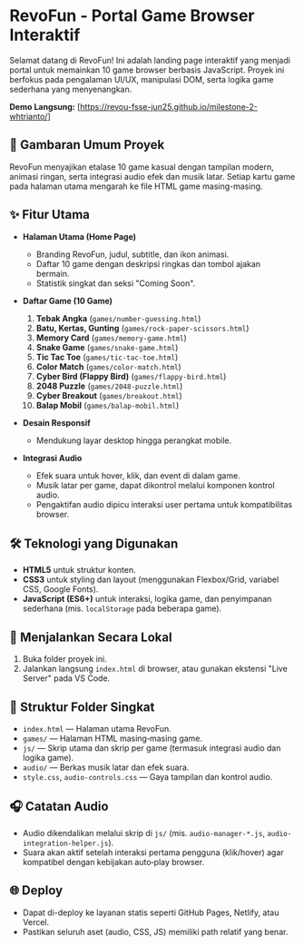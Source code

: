 # RevoFun - Portal Game Browser Interaktif

Selamat datang di RevoFun! Ini adalah landing page interaktif yang menjadi portal untuk memainkan 10 game browser berbasis JavaScript. Proyek ini berfokus pada pengalaman UI/UX, manipulasi DOM, serta logika game sederhana yang menyenangkan.

**Demo Langsung:** [https://revou-fsse-jun25.github.io/milestone-2-whtrianto/]

## 📜 Gambaran Umum Proyek

RevoFun menyajikan etalase 10 game kasual dengan tampilan modern, animasi ringan, serta integrasi audio efek dan musik latar. Setiap kartu game pada halaman utama mengarah ke file HTML game masing-masing.

## ✨ Fitur Utama

- **Halaman Utama (Home Page)**

  - Branding RevoFun, judul, subtitle, dan ikon animasi.
  - Daftar 10 game dengan deskripsi ringkas dan tombol ajakan bermain.
  - Statistik singkat dan seksi "Coming Soon".

- **Daftar Game (10 Game)**

  1. **Tebak Angka** (`games/number-guessing.html`)
  2. **Batu, Kertas, Gunting** (`games/rock-paper-scissors.html`)
  3. **Memory Card** (`games/memory-game.html`)
  4. **Snake Game** (`games/snake-game.html`)
  5. **Tic Tac Toe** (`games/tic-tac-toe.html`)
  6. **Color Match** (`games/color-match.html`)
  7. **Cyber Bird (Flappy Bird)** (`games/flappy-bird.html`)
  8. **2048 Puzzle** (`games/2048-puzzle.html`)
  9. **Cyber Breakout** (`games/breakout.html`)
  10. **Balap Mobil** (`games/balap-mobil.html`)

- **Desain Responsif**

  - Mendukung layar desktop hingga perangkat mobile.

- **Integrasi Audio**
  - Efek suara untuk hover, klik, dan event di dalam game.
  - Musik latar per game, dapat dikontrol melalui komponen kontrol audio.
  - Pengaktifan audio dipicu interaksi user pertama untuk kompatibilitas browser.

## 🛠️ Teknologi yang Digunakan

- **HTML5** untuk struktur konten.
- **CSS3** untuk styling dan layout (menggunakan Flexbox/Grid, variabel CSS, Google Fonts).
- **JavaScript (ES6+)** untuk interaksi, logika game, dan penyimpanan sederhana (mis. `localStorage` pada beberapa game).

## 🚀 Menjalankan Secara Lokal

1. Buka folder proyek ini.
2. Jalankan langsung `index.html` di browser, atau gunakan ekstensi "Live Server" pada VS Code.

## 📁 Struktur Folder Singkat

- `index.html` — Halaman utama RevoFun.
- `games/` — Halaman HTML masing‑masing game.
- `js/` — Skrip utama dan skrip per game (termasuk integrasi audio dan logika game).
- `audio/` — Berkas musik latar dan efek suara.
- `style.css`, `audio-controls.css` — Gaya tampilan dan kontrol audio.

## 🎧 Catatan Audio

- Audio dikendalikan melalui skrip di `js/` (mis. `audio-manager-*.js`, `audio-integration-helper.js`).
- Suara akan aktif setelah interaksi pertama pengguna (klik/hover) agar kompatibel dengan kebijakan auto‑play browser.

## 🌐 Deploy

- Dapat di-deploy ke layanan statis seperti GitHub Pages, Netlify, atau Vercel.
- Pastikan seluruh aset (audio, CSS, JS) memiliki path relatif yang benar.
